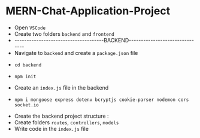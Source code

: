 # MERN-Chat-Application-Project

* Open `VSCode`
* Create two folders `backend` and `frontend`
* -------------------------------------BACKEND-------------------------------
* Navigate to `backend` and create a `package.json` file
*     cd backend
*     npm init
* Create an `index.js` file in the backend
*     npm i mongoose express dotenv bcryptjs cookie-parser nodemon cors socket.io
* Create the backend project structure :
* Create folders `routes`, `controllers`, `models`
* Write code in the `index.js` file
